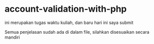 # account-validation-with-php
ini merupakan tugas waktu kuliah, dan baru hari ini saya submit

Semua penjelasan sudah ada di dalam file, silahkan disesuaikan secara mandiri
